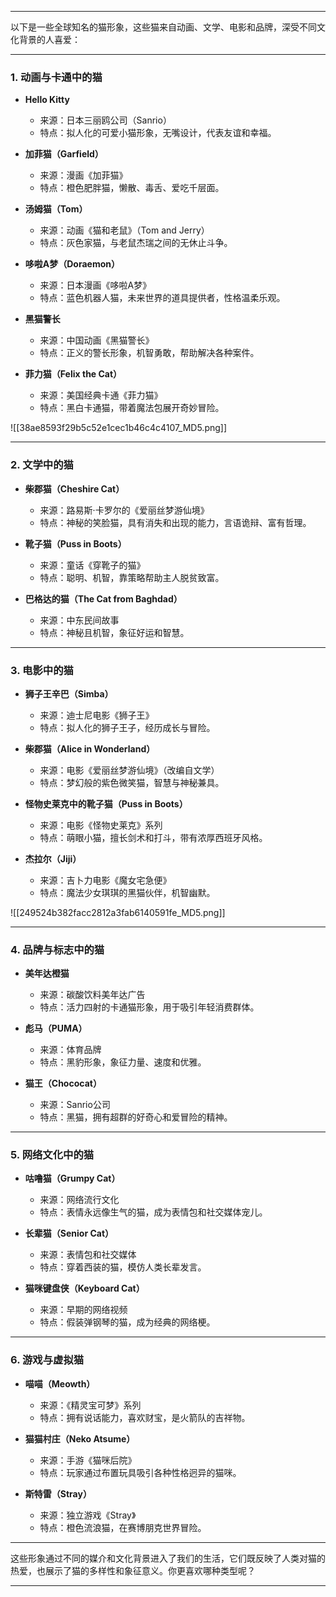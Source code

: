 
---

以下是一些全球知名的猫形象，这些猫来自动画、文学、电影和品牌，深受不同文化背景的人喜爱：

---

### **1. 动画与卡通中的猫**

- **Hello Kitty**
    
    - 来源：日本三丽鸥公司（Sanrio）
    - 特点：拟人化的可爱小猫形象，无嘴设计，代表友谊和幸福。
- **加菲猫（Garfield）**
    
    - 来源：漫画《加菲猫》
    - 特点：橙色肥胖猫，懒散、毒舌、爱吃千层面。
- **汤姆猫（Tom）**
    
    - 来源：动画《猫和老鼠》（Tom and Jerry）
    - 特点：灰色家猫，与老鼠杰瑞之间的无休止斗争。
- **哆啦A梦（Doraemon）**
    
    - 来源：日本漫画《哆啦A梦》
    - 特点：蓝色机器人猫，未来世界的道具提供者，性格温柔乐观。
- **黑猫警长**
    
    - 来源：中国动画《黑猫警长》
    - 特点：正义的警长形象，机智勇敢，帮助解决各种案件。
- **菲力猫（Felix the Cat）**
    
    - 来源：美国经典卡通《菲力猫》
    - 特点：黑白卡通猫，带着魔法包展开奇妙冒险。

![[38ae8593f29b5c52e1cec1b46c4c4107_MD5.png]]

---

### **2. 文学中的猫**

- **柴郡猫（Cheshire Cat）**
    
    - 来源：路易斯·卡罗尔的《爱丽丝梦游仙境》
    - 特点：神秘的笑脸猫，具有消失和出现的能力，言语诡辩、富有哲理。
- **靴子猫（Puss in Boots）**
    
    - 来源：童话《穿靴子的猫》
    - 特点：聪明、机智，靠策略帮助主人脱贫致富。
- **巴格达的猫（The Cat from Baghdad）**
    
    - 来源：中东民间故事
    - 特点：神秘且机智，象征好运和智慧。

---

### **3. 电影中的猫**

- **狮子王辛巴（Simba）**
    
    - 来源：迪士尼电影《狮子王》
    - 特点：拟人化的狮子王子，经历成长与冒险。
- **柴郡猫（Alice in Wonderland）**
    
    - 来源：电影《爱丽丝梦游仙境》（改编自文学）
    - 特点：梦幻般的紫色微笑猫，智慧与神秘兼具。
- **怪物史莱克中的靴子猫（Puss in Boots）**
    
    - 来源：电影《怪物史莱克》系列
    - 特点：萌眼小猫，擅长剑术和打斗，带有浓厚西班牙风格。
- **杰拉尔（Jiji）**
    
    - 来源：吉卜力电影《魔女宅急便》
    - 特点：魔法少女琪琪的黑猫伙伴，机智幽默。

![[249524b382facc2812a3fab6140591fe_MD5.png]]

---

### **4. 品牌与标志中的猫**

- **美年达橙猫**
    
    - 来源：碳酸饮料美年达广告
    - 特点：活力四射的卡通猫形象，用于吸引年轻消费群体。
- **彪马（PUMA）**
    
    - 来源：体育品牌
    - 特点：黑豹形象，象征力量、速度和优雅。
- **猫王（Chococat）**
    
    - 来源：Sanrio公司
    - 特点：黑猫，拥有超群的好奇心和爱冒险的精神。

---

### **5. 网络文化中的猫**

- **咕噜猫（Grumpy Cat）**
    
    - 来源：网络流行文化
    - 特点：表情永远像生气的猫，成为表情包和社交媒体宠儿。
- **长辈猫（Senior Cat）**
    
    - 来源：表情包和社交媒体
    - 特点：穿着西装的猫，模仿人类长辈发言。
- **猫咪键盘侠（Keyboard Cat）**
    
    - 来源：早期的网络视频
    - 特点：假装弹钢琴的猫，成为经典的网络梗。

---

### **6. 游戏与虚拟猫**

- **喵喵（Meowth）**
    
    - 来源：《精灵宝可梦》系列
    - 特点：拥有说话能力，喜欢财宝，是火箭队的吉祥物。
- **猫猫村庄（Neko Atsume）**
    
    - 来源：手游《猫咪后院》
    - 特点：玩家通过布置玩具吸引各种性格迥异的猫咪。
- **斯特雷（Stray）**
    
    - 来源：独立游戏《Stray》
    - 特点：橙色流浪猫，在赛博朋克世界冒险。

---

这些形象通过不同的媒介和文化背景进入了我们的生活，它们既反映了人类对猫的热爱，也展示了猫的多样性和象征意义。你更喜欢哪种类型呢？

---


